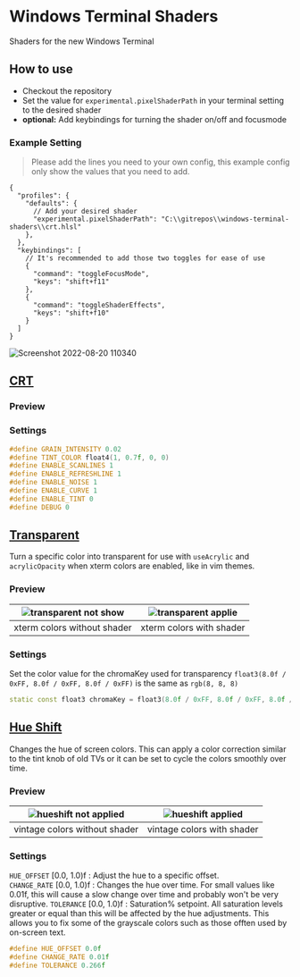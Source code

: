 # Windows Terminal Shaders

Shaders for the new Windows Terminal

## How to use

- Checkout the repository
- Set the value for `experimental.pixelShaderPath` in your terminal setting to the desired shader
- **optional:** Add keybindings for turning the shader on/off and focusmode

### Example Setting

> Please add the lines you need to your own config, this example config only show the values that you need to add.

```jsonc
{
  "profiles": {
    "defaults": {
      // Add your desired shader
      "experimental.pixelShaderPath": "C:\\gitrepos\\windows-terminal-shaders\\crt.hlsl"
    },
  },
  "keybindings": [
    // It's recommended to add those two toggles for ease of use
    {
      "command": "toggleFocusMode",
      "keys": "shift+f11"
    },
    {
      "command": "toggleShaderEffects",
      "keys": "shift+f10"
    }
  ]
}
```
![Screenshot 2022-08-20 110340](https://user-images.githubusercontent.com/110537772/185732442-3ed99638-36fc-44cf-9bf7-44dbe8923711.png)

## [CRT](./crt.hlsl)

### Preview



### Settings
```c++
#define GRAIN_INTENSITY 0.02
#define TINT_COLOR float4(1, 0.7f, 0, 0)
#define ENABLE_SCANLINES 1
#define ENABLE_REFRESHLINE 1
#define ENABLE_NOISE 1
#define ENABLE_CURVE 1
#define ENABLE_TINT 0
#define DEBUG 0
```

## [Transparent](./transparent.hlsl)

Turn a specific color into transparent for use with `useAcrylic` and `acrylicOpacity` when xterm colors are enabled, like in vim themes.

### Preview
|![transparent not show](.github/transparent-1.png)|![transparent applie](.github/transparent-2.png)|
|---|---|
|xterm colors without shader|xterm colors with shader|

### Settings

Set the color value for the chromaKey used for transparency `float3(8.0f / 0xFF, 8.0f / 0xFF, 8.0f / 0xFF)` is the same as `rgb(8, 8, 8)` 

```c++
static const float3 chromaKey = float3(8.0f / 0xFF, 8.0f / 0xFF, 8.0f / 0xFF);
```

## [Hue Shift](./hueshift.hlsl)

Changes the hue of screen colors. This can apply a color correction similar to the tint knob of old TVs or it can be set to cycle the colors smoothly over time.

### Preview
|![hueshift not applied](.github/hueshift-1.png)|![hueshift applied](.github/hueshift-2.gif)|
|---|---|
|vintage colors without shader|vintage colors with shader|

### Settings

`HUE_OFFSET`  [0.0, 1.0)f : Adjust the hue to a specific offset.  
`CHANGE_RATE` [0.0, 1.0)f : Changes the hue over time. For small values like 0.01f, this will cause a slow change over time and probably won't be very disruptive.
`TOLERANCE`   [0.0, 1.0)f : Saturation% setpoint. All saturation levels greater or equal than this will be affected by the hue adjustments. This allows you to fix some of the grayscale colors such as those offten used by on-screen text.

```c++
#define HUE_OFFSET 0.0f
#define CHANGE_RATE 0.01f
#define TOLERANCE 0.266f
```
